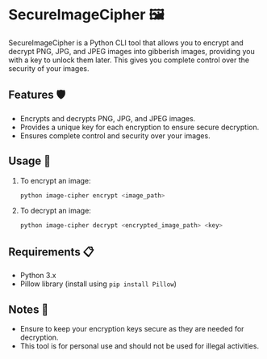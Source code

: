 # SecureImageCipher 🖼️

SecureImageCipher is a Python CLI tool that allows you to encrypt and decrypt PNG, JPG, and JPEG images into gibberish images, providing you with a key to unlock them later. This gives you complete control over the security of your images.

## Features 🛡️

- Encrypts and decrypts PNG, JPG, and JPEG images.
- Provides a unique key for each encryption to ensure secure decryption.
- Ensures complete control and security over your images.

## Usage 🚀

1. To encrypt an image:
    ```bash
    python image-cipher encrypt <image_path>
    ```

2. To decrypt an image:
    ```bash
    python image-cipher decrypt <encrypted_image_path> <key>
    ```

## Requirements 📋

- Python 3.x
- Pillow library (install using `pip install Pillow`)

## Notes 📝

- Ensure to keep your encryption keys secure as they are needed for decryption.
- This tool is for personal use and should not be used for illegal activities.

